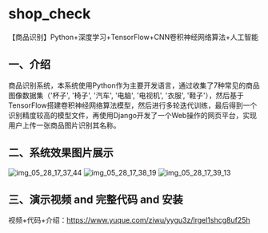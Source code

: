 # shop_check
【商品识别】Python+深度学习+TensorFlow+CNN卷积神经网络算法+人工智能

## 一、介绍
商品识别系统，本系统使用Python作为主要开发语言，通过收集了7种常见的商品图像数据集（'杯子', '椅子', '汽车', '电脑', '电视机', '衣服', '鞋子'），然后基于TensorFlow搭建卷积神经网络算法模型，然后进行多轮迭代训练，最后得到一个识别精度较高的模型文件，再使用Django开发了一个Web操作的网页平台，实现用户上传一张商品图片识别其名称。

## 二、系统效果图片展示
![img_05_28_17_37_44](https://github.com/user-attachments/assets/c48b021e-6e1c-4544-8585-cdd555b5924e)
![img_05_28_17_38_19](https://github.com/user-attachments/assets/4db0a696-104c-41cf-b6f9-85928a6c7b46)
![img_05_28_17_39_13](https://github.com/user-attachments/assets/e86eff0a-ad4f-4f82-bf48-6108db8967c6)

## 三、演示视频 and 完整代码 and 安装
视频+代码+介绍：https://www.yuque.com/ziwu/yygu3z/lrgel1shcg8uf25h
